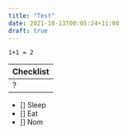 ```yaml
---
title: "Test"
date: 2021-10-13T00:05:24+11:00
draft: true
---
```


```
1+1 = 2
```

| Checklist |
| --------- |
| ?         |

- [] Sleep
- [] Eat
- [] Nom
